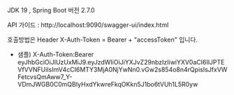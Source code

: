  JDK 19 , Spring Boot 버전  2.7.0  
 
  API 가이드 :  http://localhost:9090/swagger-ui/index.html
 
   호출방법은 Header X-Auth-Token = Bearer  + "accessToken" 입니다.
 * 샘플)  X-Auth-Token:Bearer eyJhbGciOiJIUzUxMiJ9.eyJzdWIiOiJiYXJvZ29nbzIzIiwiYXV0aCI6IlJPTEVfVVNFUiIsImV4cCI6MTY3MjA0NjYwNn0.vGw2s854o8n4rQpisIsJfxVWFetcvsQmAww7_Y-VDmJWGB0C0mQBIyHxdYkwreFkqOKkn5J1bo6tVUh1L5R0yw
